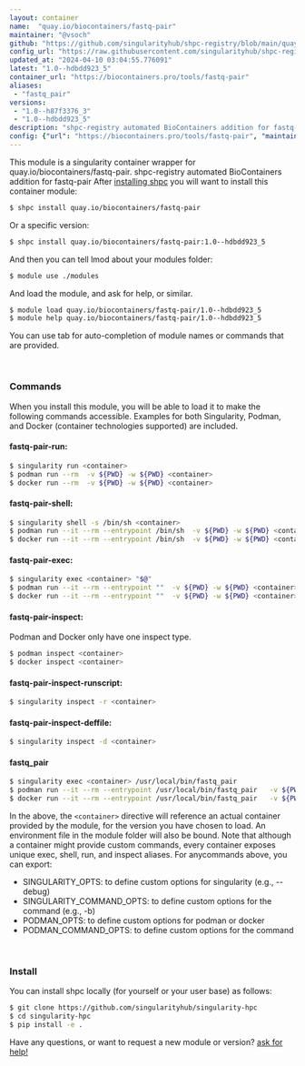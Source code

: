 ```yaml
---
layout: container
name:  "quay.io/biocontainers/fastq-pair"
maintainer: "@vsoch"
github: "https://github.com/singularityhub/shpc-registry/blob/main/quay.io/biocontainers/fastq-pair/container.yaml"
config_url: "https://raw.githubusercontent.com/singularityhub/shpc-registry/main/quay.io/biocontainers/fastq-pair/container.yaml"
updated_at: "2024-04-10 03:04:55.776091"
latest: "1.0--hdbdd923_5"
container_url: "https://biocontainers.pro/tools/fastq-pair"
aliases:
 - "fastq_pair"
versions:
 - "1.0--h87f3376_3"
 - "1.0--hdbdd923_5"
description: "shpc-registry automated BioContainers addition for fastq-pair"
config: {"url": "https://biocontainers.pro/tools/fastq-pair", "maintainer": "@vsoch", "description": "shpc-registry automated BioContainers addition for fastq-pair", "latest": {"1.0--hdbdd923_5": "sha256:520a373c0d126db156e8b5aedd3ac0049db960360cb889724c2736d7f1295f44"}, "tags": {"1.0--h87f3376_3": "sha256:7d3baecef5283435197244b5c3db6dfb7b51060089e4c464307c90af43262a78", "1.0--hdbdd923_5": "sha256:520a373c0d126db156e8b5aedd3ac0049db960360cb889724c2736d7f1295f44"}, "docker": "quay.io/biocontainers/fastq-pair", "aliases": {"fastq_pair": "/usr/local/bin/fastq_pair"}}
---
```


This module is a singularity container wrapper for quay.io/biocontainers/fastq-pair.
shpc-registry automated BioContainers addition for fastq-pair
After [installing shpc](#install) you will want to install this container module:


```bash
$ shpc install quay.io/biocontainers/fastq-pair
```

Or a specific version:

```bash
$ shpc install quay.io/biocontainers/fastq-pair:1.0--hdbdd923_5
```

And then you can tell lmod about your modules folder:

```bash
$ module use ./modules
```

And load the module, and ask for help, or similar.

```bash
$ module load quay.io/biocontainers/fastq-pair/1.0--hdbdd923_5
$ module help quay.io/biocontainers/fastq-pair/1.0--hdbdd923_5
```

You can use tab for auto-completion of module names or commands that are provided.

<br>

### Commands

When you install this module, you will be able to load it to make the following commands accessible.
Examples for both Singularity, Podman, and Docker (container technologies supported) are included.

#### fastq-pair-run:

```bash
$ singularity run <container>
$ podman run --rm  -v ${PWD} -w ${PWD} <container>
$ docker run --rm  -v ${PWD} -w ${PWD} <container>
```

#### fastq-pair-shell:

```bash
$ singularity shell -s /bin/sh <container>
$ podman run --it --rm --entrypoint /bin/sh  -v ${PWD} -w ${PWD} <container>
$ docker run --it --rm --entrypoint /bin/sh  -v ${PWD} -w ${PWD} <container>
```

#### fastq-pair-exec:

```bash
$ singularity exec <container> "$@"
$ podman run --it --rm --entrypoint ""  -v ${PWD} -w ${PWD} <container> "$@"
$ docker run --it --rm --entrypoint ""  -v ${PWD} -w ${PWD} <container> "$@"
```

#### fastq-pair-inspect:

Podman and Docker only have one inspect type.

```bash
$ podman inspect <container>
$ docker inspect <container>
```

#### fastq-pair-inspect-runscript:

```bash
$ singularity inspect -r <container>
```

#### fastq-pair-inspect-deffile:

```bash
$ singularity inspect -d <container>
```


#### fastq_pair

```bash
$ singularity exec <container> /usr/local/bin/fastq_pair
$ podman run --it --rm --entrypoint /usr/local/bin/fastq_pair   -v ${PWD} -w ${PWD} <container> -c " $@"
$ docker run --it --rm --entrypoint /usr/local/bin/fastq_pair   -v ${PWD} -w ${PWD} <container> -c " $@"
```



In the above, the `<container>` directive will reference an actual container provided
by the module, for the version you have chosen to load. An environment file in the
module folder will also be bound. Note that although a container
might provide custom commands, every container exposes unique exec, shell, run, and
inspect aliases. For anycommands above, you can export:

 - SINGULARITY_OPTS: to define custom options for singularity (e.g., --debug)
 - SINGULARITY_COMMAND_OPTS: to define custom options for the command (e.g., -b)
 - PODMAN_OPTS: to define custom options for podman or docker
 - PODMAN_COMMAND_OPTS: to define custom options for the command

<br>

### Install

You can install shpc locally (for yourself or your user base) as follows:

```bash
$ git clone https://github.com/singularityhub/singularity-hpc
$ cd singularity-hpc
$ pip install -e .
```

Have any questions, or want to request a new module or version? [ask for help!](https://github.com/singularityhub/singularity-hpc/issues)